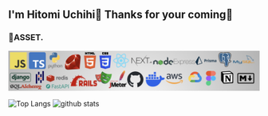 ## I'm Hitomi Uchihi🙌 Thanks for your coming🎉

### 🌱ASSET.
![no images...](my_asset.png)

<p align="left"> 
  <img alt="Top Langs" height="130px" src="https://github-readme-stats.vercel.app/api/top-langs/?username=hitomiuchihi&layout=compact&show_icons=true&theme=onedark" />
  <img alt="github stats" height="130px" src="https://github-readme-stats.vercel.app/api?username=hitomiuchihi&theme=onedark&show_icons=ture" />
</p>
<!--
**hitomiuchihi/hitomiuchihi** is a ✨ _special_ ✨ repository because its `README.md` (this file) appears on your GitHub profile.

Here are some ideas to get you started:

- 🔭 I’m currently working on ...
- 🌱 I’m currently learning ...
- 👯 I’m looking to collaborate on ...
- 🤔 I’m looking for help with ...
- 💬 Ask me about ...
- 📫 How to reach me: ...
- 😄 Pronouns: ...
- ⚡ Fun fact: ...
-->
